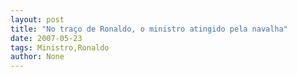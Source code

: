```yaml
---
layout: post
title: "No traço de Ronaldo, o ministro atingido pela navalha"
date: 2007-05-23
tags: Ministro,Ronaldo
author: None
---
```

 